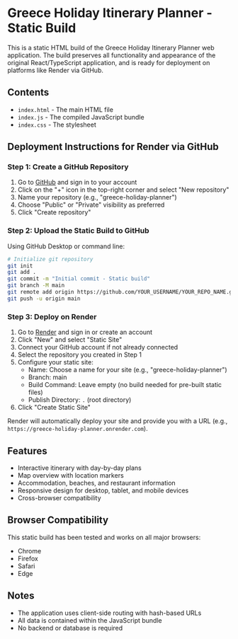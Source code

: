 # Greece Holiday Itinerary Planner - Static Build

This is a static HTML build of the Greece Holiday Itinerary Planner web application. The build preserves all functionality and appearance of the original React/TypeScript application, and is ready for deployment on platforms like Render via GitHub.

## Contents

- `index.html` - The main HTML file
- `index.js` - The compiled JavaScript bundle
- `index.css` - The stylesheet

## Deployment Instructions for Render via GitHub

### Step 1: Create a GitHub Repository

1. Go to [GitHub](https://github.com) and sign in to your account
2. Click on the "+" icon in the top-right corner and select "New repository"
3. Name your repository (e.g., "greece-holiday-planner")
4. Choose "Public" or "Private" visibility as preferred
5. Click "Create repository"

### Step 2: Upload the Static Build to GitHub

Using GitHub Desktop or command line:

```bash
# Initialize git repository
git init
git add .
git commit -m "Initial commit - Static build"
git branch -M main
git remote add origin https://github.com/YOUR_USERNAME/YOUR_REPO_NAME.git
git push -u origin main
```

### Step 3: Deploy on Render

1. Go to [Render](https://render.com/) and sign in or create an account
2. Click "New" and select "Static Site"
3. Connect your GitHub account if not already connected
4. Select the repository you created in Step 1
5. Configure your static site:
   - Name: Choose a name for your site (e.g., "greece-holiday-planner")
   - Branch: main
   - Build Command: Leave empty (no build needed for pre-built static files)
   - Publish Directory: `.` (root directory)
6. Click "Create Static Site"

Render will automatically deploy your site and provide you with a URL (e.g., `https://greece-holiday-planner.onrender.com`).

## Features

- Interactive itinerary with day-by-day plans
- Map overview with location markers
- Accommodation, beaches, and restaurant information
- Responsive design for desktop, tablet, and mobile devices
- Cross-browser compatibility

## Browser Compatibility

This static build has been tested and works on all major browsers:
- Chrome
- Firefox
- Safari
- Edge

## Notes

- The application uses client-side routing with hash-based URLs
- All data is contained within the JavaScript bundle
- No backend or database is required
